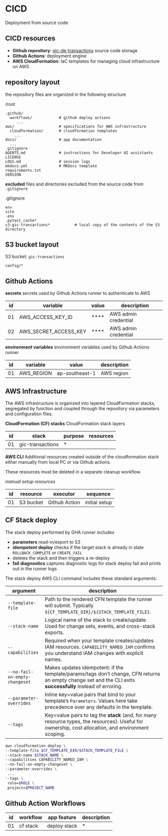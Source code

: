 # CICD
Deployment from source code

## CICD resources

- **Github repository**: [gic-de-transactions](https://github.com/taylorhickem/gic-de-transactions) source code storage
- **Github Actions**: deployment engine
- **AWS CloudFormation**: IaC templates for managing cloud infrastructure on AWS

## repository layout
the repository files are organized in the following structure

/root
```
.github/
  workflows/            # github deploy actions
     ...
aws/                    # specifications for AWS infrastructure
  cloudformation/       # cloudformation templates
    ...
docs/                   # app documentation
  ...
.gitignore
AGENTS.md               # instructions for Developer AI assistants
LICENSE
LOGS.md                 # session logs
mkdocs.yml              # MKDocs template
requirements.txt
VERSION
```

__excluded__
files and directories excluded from the source code from `.gitignore`

.gitignore
```
env
site
.env
.pytest_cache*
s3-gic-transactions*           # local copy of the contents of the S3 directory
```

## S3 bucket layout

S3 bucket: `gic-transactions`
```
config/*
```

## Github Actions

__secrets__
secrets used by Github Actions runner to authenticate to AWS

| id | variable | value | description |
| - | - | - | - |
| 01 | AWS_ACCESS_KEY_ID | **** | AWS admin credential |
| 02 | AWS_SECRET_ACCESS_KEY | **** | AWS admin credential |

__environment variables__
environment variables used by Github Actions runner

| id | variable | value | description |
| - | - | - | - |
| 01 | AWS_REGION | ap-southeast-1 | AWS region |


## AWS Infrastructure
The AWS infrastructure is organized into layered CloudFormation stacks, segregated by function and coupled through the repository via parameters and configuration files.

__CloudFormation (CF) stacks__
CloudFormation stack layers

| id | stack | purpose | resources |
| - | - | - | - |
| 01 | gic-transactions | * |

__AWS CLI__
Additional resources created outside of the cloudformation stack either manually from local PC or via Github actions. 

These resources must be deleted in a separate cleanup workflow.

_manual setup resources_

| id | resource | executor | sequence |
| - | - | - | - |
| 01 | S3 bucket | Github Action | initial setup |

## CF Stack deploy
The stack deploy performed by GHA runner includes

 - **parameters** read-in/export to S3
 - **idempotent deploy** checks if the target stack is already in state `ROLLBACK_COMPLETE` or `CREATE_FAIL`
  - deletes the stack and then triggers a re-deploy
 - **fail diagnostics** captures diagnostic logs for stack deploy fail and prints out in the runner logs

The stack deploy AWS CLI command includes these standard arguments:

| argument | description |
| - | - |
| `--template-file` | Path to the rendered CFN template the runner will submit. Typically `${CF_TEMPLATE_DIR}/${STACK_TEMPLATE_FILE}`. |
| `--stack-name` | Logical name of the stack to create/update. Used for change sets, events, and cross-stack exports. |
| `--capabilities` | Required when your template creates/updates IAM resources. `CAPABILITY_NAMED_IAM` confirms you understand IAM changes with explicit names. |
| `--no-fail-on-empty-changeset` | Makes updates idempotent: if the template/params/tags don’t change, CFN returns an empty change set and the CLI exits **successfully** instead of erroring. |
| `--parameter-overrides` | Inline key=value pairs that bind to your template’s `Parameters`. Values here take precedence over any defaults in the template. |
| `--tags` | Key=value pairs to tag the **stack** (and, for many resource types, the resources). Useful for ownership, cost allocation, and environment scoping. |

 ```bash
aws cloudformation deploy \
--template-file $CF_TEMPLATE_DIR/$STACK_TEMPLATE_FILE \
--stack-name $STACK_NAME \
--capabilities CAPABILITY_NAMED_IAM \
--no-fail-on-empty-changeset \
--parameter-overrides \
  ...
--tags \
  role=$ROLE \
  project=$PROJECT_NAME

 ```

## Github Action Workflows

| id | workflow | app feature | description |
| - | - | - | - |
| 01 | cf stack | deploy stack | * |
